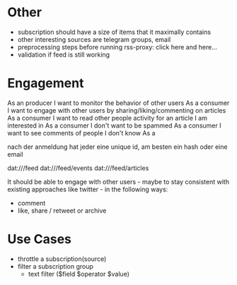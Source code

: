 # Other
- subscription should have a size of items that it maximally contains
- other interesting sources are telegram groups, email
- preprocessing steps before running rss-proxy: click here and here...
- validation if feed is still working

# Engagement
As an producer I want to monitor the behavior of other users
As a consumer I want to engage with other users by sharing/liking/commenting on articles
    As a consumer I want to read other people activity for an article I am interested in
As a consumer I don't want to be spammed
As a consumer I want to see comments of people I don't know
As a

nach der anmeldung hat jeder eine unique id, am besten ein hash oder eine email

dat://<user-id>/feed
dat://<user-id>/feed/events
dat://<user-id>/feed/articles

It should be able to engage with other users - maybe to stay consistent with existing approaches like twitter - in
the following ways:
- comment
- like, share / retweet or archive


# Use Cases
- throttle a subscription(source)
- filter a subscription group
    - text filter ($field $operator $value)
